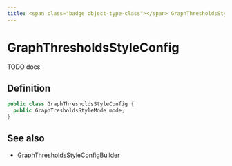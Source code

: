 ```yaml
---
title: <span class="badge object-type-class"></span> GraphThresholdsStyleConfig
---
```

# <span class="badge object-type-class"></span> GraphThresholdsStyleConfig

TODO docs

## Definition

```java
public class GraphThresholdsStyleConfig {
  public GraphTresholdsStyleMode mode;
}
```
## See also

 * <span class="badge builder"></span> [GraphThresholdsStyleConfigBuilder](./builder-GraphThresholdsStyleConfigBuilder.md)
